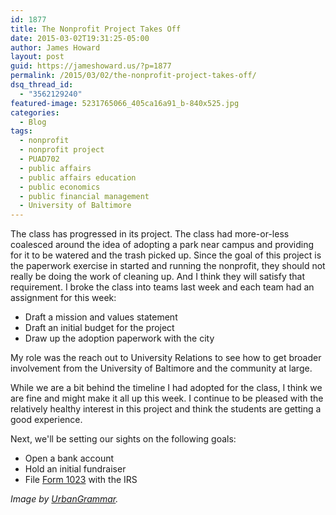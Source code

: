 ```yaml
---
id: 1877
title: The Nonprofit Project Takes Off
date: 2015-03-02T19:31:25-05:00
author: James Howard
layout: post
guid: https://jameshoward.us/?p=1877
permalink: /2015/03/02/the-nonprofit-project-takes-off/
dsq_thread_id:
  - "3562129240"
featured-image: 5231765066_405ca16a91_b-840x525.jpg
categories:
  - Blog
tags:
  - nonprofit
  - nonprofit project
  - PUAD702
  - public affairs
  - public affairs education
  - public economics
  - public financial management
  - University of Baltimore
---
```

The class has progressed in its project.  The class had more-or-less coalesced around the idea of adopting a park near campus and providing for it to be watered and the trash picked up.  Since the goal of this project is the paperwork exercise in started and running the nonprofit, they should not really be doing the work of cleaning up.  And I think they will satisfy that requirement.  I broke the class into teams last week and each team had an assignment for this week:

* Draft a mission and values statement
* Draft an initial budget for the project
* Draw up the adoption paperwork with the city

My role was the reach out to University Relations to see how to get broader involvement from the University of Baltimore and the community at large.

While we are a bit behind the timeline I had adopted for the class, I think we are fine and might make it all up this week.  I continue to be pleased with the relatively healthy interest in this project and think the students are getting a good experience.

Next, we'll be setting our sights on the following goals:

* Open a bank account
* Hold an initial fundraiser
* File [Form 1023](http://www.irs.gov/uac/Form-1023,-Application-for-Recognition-of-Exemption-Under-Section-501%28c%29%283%29-of-the-Internal-Revenue-Code) with the IRS

_Image by [UrbanGrammar](https://www.flickr.com/photos/22392855@N08/5231765066/in/photolist-8YjatY-97rgyD-azchuN-8VgEuY-9qHsfM-pxHGcY-pTcABb-a6xGJm-8TLRXU-9Zvy3K-p6zbMP-dspKGU-x3PoU-8YfwEF-37BKxT-miCZev-miD4Dn-93aicD-93DdRK-miD3PB-miEZPo-miF1Km-miD32p-d2DAU-eikjq4-99ifYL-3uXJ6i-9REuzd-9RBA6k-9BkGjT-cqxpMo-dTBLq9-6v7Z3v-9qHyN6-e1pEVU-cVomZo-5iK79a-9qLrXL-9qHshP-9qHse2-bDQ2MZ-4thiPY-9Sy8va-qGquZi-hXVuKp-e1q41L-e1jp8r-j7VNTg-dZYDww-dZYDFW)._
